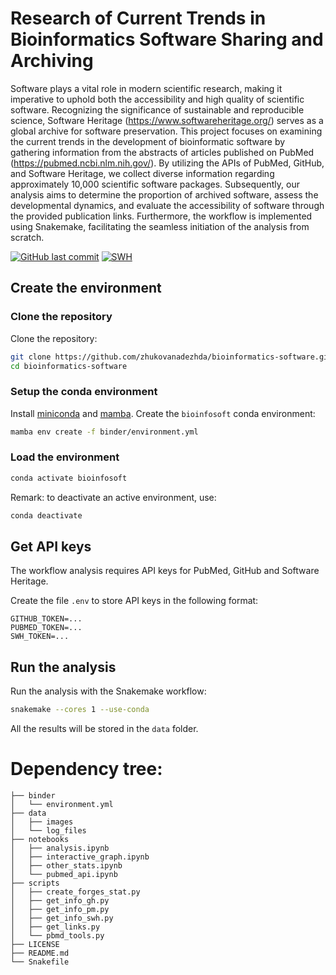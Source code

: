 # Research of Current Trends in Bioinformatics Software Sharing and Archiving


Software plays a vital role in modern scientific research, making it imperative to uphold both the accessibility and high quality of scientific software. Recognizing the significance of sustainable and reproducible science, Software Heritage (https://www.softwareheritage.org/) serves as a global archive for software preservation. This project focuses on examining the current trends in the development of bioinformatic software by gathering information from the abstracts of articles published on PubMed (https://pubmed.ncbi.nlm.nih.gov/). By utilizing the APIs of PubMed, GitHub, and Software Heritage, we collect diverse information regarding approximately 10,000 scientific software packages. Subsequently, our analysis aims to determine the proportion of archived software, assess the developmental dynamics, and evaluate the accessibility of software through the provided publication links. Furthermore, the workflow is implemented using Snakemake, facilitating the seamless initiation of the analysis from scratch.

[![GitHub last commit](https://img.shields.io/github/last-commit/zhukovanadezhda/bioinformatics-software.svg)](https://github.com/zhukovanadezhda/bioinformatics-software)
[![SWH](https://archive.softwareheritage.org/badge/origin/https://github.com/zhukovanadezhda/bioinformatics-software/)](https://archive.softwareheritage.org/browse/origin/?origin_url=https://github.com/zhukovanadezhda/bioinformatics-software)

## Create the environment

### Clone the repository

Clone the repository:

```bash
git clone https://github.com/zhukovanadezhda/bioinformatics-software.git
cd bioinformatics-software
```
### Setup the conda environment

Install [miniconda](https://docs.conda.io/en/latest/miniconda.html) and [mamba](https://github.com/mamba-org/mamba). Create the `bioinfosoft` conda environment:

```bash
mamba env create -f binder/environment.yml
```

### Load the environment

```bash
conda activate bioinfosoft
```

Remark: to deactivate an active environment, use:

```bash
conda deactivate
```


## Get API keys

The workflow analysis requires API keys for PubMed, GitHub and Software Heritage.

Create the file `.env` to store API keys in the following format:

```
GITHUB_TOKEN=...
PUBMED_TOKEN=...
SWH_TOKEN=...
```

## Run the analysis

Run the analysis with the Snakemake workflow:

```bash
snakemake --cores 1 --use-conda
```

All the results will be stored in the `data` folder.


# Dependency tree:
```
├── binder
│   └── environment.yml
├── data
│   ├── images
│   └── log_files
├── notebooks
│   ├── analysis.ipynb
│   ├── interactive_graph.ipynb
│   ├── other_stats.ipynb
│   └── pubmed_api.ipynb
├── scripts
│   ├── create_forges_stat.py
│   ├── get_info_gh.py
│   ├── get_info_pm.py
│   ├── get_info_swh.py
│   ├── get_links.py
│   └── pbmd_tools.py
├── LICENSE
├── README.md
└── Snakefile
```

